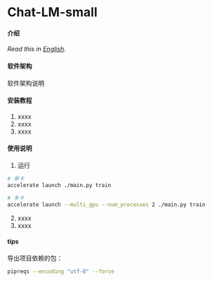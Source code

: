 # Chat-LM-small

#### 介绍
*Read this in [English](README.en.md).*

#### 软件架构
软件架构说明


#### 安装教程

1.  xxxx
2.  xxxx
3.  xxxx

#### 使用说明

1.  运行
``` bash
# 单卡
accelerate launch ./main.py train

# 多卡
accelerate launch --multi_gpu --num_processes 2 ./main.py train
```
   
2.  xxxx
3.  xxxx


#### tips
导出项目依赖的包：
```bash
pipreqs --encoding "utf-8" --force
```

